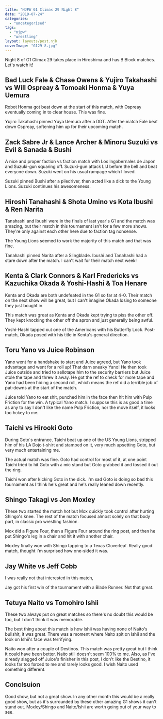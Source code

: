```yaml
---
title: "NJPW G1 Climax 29 Night 8"
date: "2019-07-24"
categories: 
  - "uncategorised"
tags: 
  - "njpw"
  - "wrestling"
layout: layouts/post.njk
coverImage: "G129-8.jpg"
---
```


Night 8 of G1 Climax 29 takes place in Hiroshima and has B Block matches. Let's watch it!

## Bad Luck Fale & Chase Owens & Yujiro Takahashi vs Will Ospreay & Tomoaki Honma & Yuya Uemura

Robot Honma got beat down at the start of this match, with Ospreay eventually coming in to clear house. This was fine.

Yujiro Takahashi pinned Yuya Uemura after a DDT. After the match Fale beat down Ospreay, softening him up for their upcoming match.

## Zack Sabre Jr & Lance Archer & Minoru Suzuki vs Evil & Sanada & Bushi

A nice and proper faction vs faction match with Los Ingobernales de Japon and Suzuki-gun squaring off. Suzuki-gun attack LIJ before the bell and beat everyone down. Suzuki went on his usual rampage which I loved.

Suzuki pinned Bushi after a piledriver, then acted like a dick to the Young Lions. Suzuki continues his awesomeness.

## Hiroshi Tanahashi & Shota Umino vs Kota Ibushi & Ren Narita

Tanahashi and Ibushi were in the finals of last year's G1 and the match was amazing, but their match in this tournament isn't for a few more shows. They're only against each other here due to faction tag nonsense.

The Young Lions seemed to work the majority of this match and that was fine.

Tanahashi pinned Narita after a Slingblade. Ibushi and Tanahashi had a stare down after the match. I can't wait for their match next week!

## Kenta & Clark Connors & Karl Fredericks vs Kazuchika Okada & Yoshi-Hashi & Toa Henare

Kenta and Okada are both undefeated in the G1 so far at 4-0. Their match on the next show will be great, but I can't imagine Okada losing to someone they just bought in.

This match was great as Kenta and Okada kept trying to piss the other off. They kept knocking the other off the apron and just generally being awful.

Yoshi-Hashi tapped out one of the Americans with his Butterfly Lock. Post-match, Okada posed with his title in Kenta's general direction.

## Toru Yano vs Juice Robinson

Yano went for a handshake to start and Juice agreed, but Yano took advantage and went for a roll up! That darn sneaky Yano! He then took Juice outside and tried to sellotape him to the security barriers but Juice stole the tape and threw it away. He got the ref to check for more tape and Yano had been hiding a second roll, which means the ref did a terrible job of pat-downs at the start of the match.

Juice told Yano to eat shit, punched him in the face then hit him with Pulp Friction for the win. A typical Yano match. I suppose this is as good a time as any to say I don't like the name Pulp Friction, nor the move itself, it looks too hokey to me.

## Taichi vs Hirooki Goto

During Goto's entrance, Taichi beat up one of the US Young Lions, stripped him of his LA Dojo t-shirt and stamped on it, very much upsetting Goto, but very much entertaining me.

The actual match was fine. Goto had control for most of it, at one point Taichi tried to hit Goto with a mic stand but Goto grabbed it and tossed it out the ring.

Taichi won after kicking Goto in the dick. I'm sad Goto is doing so bad this tournament as I think he's great and he's really leaned down recently.

## Shingo Takagi vs Jon Moxley

These two started the match hot but Mox quickly took control after hurting Shingo's knee. The rest of the match focused almost solely on that body part, in classic pro wrestling fashion.

Mox did a Figure Four, then a Figure Four around the ring post, and then he put Shingo's leg in a chair and hit it with another chair.

Moxley finally won with Shingo tapping to a Texas Cloverleaf. Really good match, thought I'm surprised how one-sided it was.

## Jay White vs Jeff Cobb

I was really not that interested in this match,

Jay got his first win of the tournament with a Blade Runner. Not that great.

## Tetuya Naito vs Tomohiro Ishii

These two always put on great matches so there's no doubt this would be too, but I don't think it was memorable.

The best thing about this match is how Ishii was having none of Naito's bullshit, it was great. There was a moment where Naito spit on Ishii and the look on Ishii's face was terrifying.

Naito won after a couple of Destinos. This match was pretty great but I think it could have been better. Naito still doesn't seem 100% to me. Also, as I've already slagged off Juice's finisher in this post, I don't like the Destino, it looks far too forced to me and rarely looks good. I wish Naito used something different.

## Conclsuion

Good show, but not a great show. In any other month this would be a really good show, but as it's surrounded by these other amazing G1 shows it can't stand out. Moxley/Shingo and Naito/Ishii are worth going out of your way to see.
